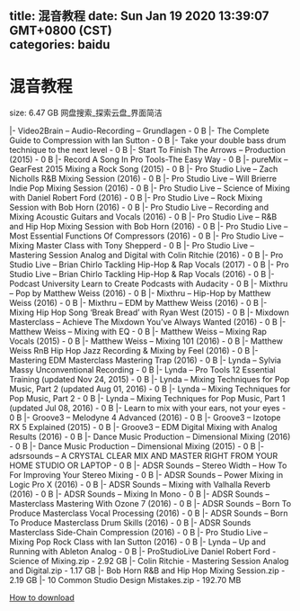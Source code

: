 
title: 混音教程
date: Sun Jan 19 2020 13:39:07 GMT+0800 (CST)    
categories: baidu
---

# 混音教程
size: 6.47 GB
 网盘搜索_探索云盘_界面简洁
 
|- Video2Brain – Audio-Recording – Grundlagen - 0 B
|- The Complete Guide to Compression with Ian Sutton - 0 B
|- Take your double bass drum technique to the next level - 0 B
|- Start To Finish The Arrows – Production (2015) - 0 B
|- Record A Song In Pro Tools-The Easy Way - 0 B
|- pureMix – GearFest 2015 Mixing a Rock Song (2015) - 0 B
|- Pro Studio Live – Zach Nicholls R&B Mixing Session (2016) - 0 B
|- Pro Studio Live – Will Brierre Indie Pop Mixing Session (2016) - 0 B
|- Pro Studio Live – Science of Mixing with Daniel Robert Ford (2016) - 0 B
|- Pro Studio Live – Rock Mixing Session with Bob Horn (2016) - 0 B
|- Pro Studio Live – Recording and Mixing Acoustic Guitars and Vocals (2016) - 0 B
|- Pro Studio Live – R&B and Hip Hop Mixing Session with Bob Horn (2016) - 0 B
|- Pro Studio Live – Most Essential Functions Of Compressors (2016) - 0 B
|- Pro Studio Live – Mixing Master Class with Tony Shepperd - 0 B
|- Pro Studio Live – Mastering Session Analog and Digital with Colin Ritchie (2016) - 0 B
|- Pro Studio Live – Brian Chirlo Tackling Hip-Hop & Rap Vocals (2017) - 0 B
|- Pro Studio Live – Brian Chirlo Tackling Hip-Hop & Rap Vocals (2016) - 0 B
|- Podcast University Learn to Create Podcasts with Audacity - 0 B
|- Mixthru – Pop by Matthew Weiss (2016) - 0 B
|- Mixthru – Hip-Hop by Matthew Weiss (2016) - 0 B
|- Mixthru – EDM by Matthew Weiss (2016) - 0 B
|- Mixing Hip Hop Song ‘Break Bread’ with Ryan West (2015) - 0 B
|- Mixdown Masterclass – Achieve The Mixdown You’ve Always Wanted (2016) - 0 B
|- Matthew Weiss – Mixing with EQ - 0 B
|- Matthew Weiss – Mixing Rap Vocals (2015) - 0 B
|- Matthew Weiss – Mixing 101 (2016) - 0 B
|- Matthew Weiss RnB Hip Hop Jazz Recording & Mixing by Feel (2016) - 0 B
|- Mastering EDM Masterclass Mastering Trap (2016) - 0 B
|- Lynda – Sylvia Massy  Unconventional Recording - 0 B
|- Lynda – Pro Tools 12 Essential Training (updated Nov 24, 2015) - 0 B
|- Lynda – Mixing Techniques for Pop Music, Part 2 (updated Aug 01, 2016) - 0 B
|- Lynda – Mixing Techniques for Pop Music, Part 2 - 0 B
|- Lynda – Mixing Techniques for Pop Music, Part 1 (updated Jul 08, 2016) - 0 B
|- Learn to mix with your ears, not your eyes - 0 B
|- Groove3 – Melodyne 4 Advanced (2016) - 0 B
|- Groove3 – Izotope RX 5 Explained (2015) - 0 B
|- Groove3 – EDM Digital Mixing with Analog Results (2016) - 0 B
|- Dance Music Production – Dimensional Mixing (2016) - 0 B
|- Dance Music Production – Dimensional Mixing (2015) - 0 B
|- adsrsounds – A CRYSTAL CLEAR MIX AND MASTER RIGHT FROM YOUR HOME STUDIO OR LAPTOP - 0 B
|- ADSR Sounds – Stereo Width – How To For Improving Your Stereo Mixing - 0 B
|- ADSR Sounds – Power Mixing in Logic Pro X (2016) - 0 B
|- ADSR Sounds – Mixing with Valhalla Reverb (2016) - 0 B
|- ADSR Sounds – Mixing In Mono - 0 B
|- ADSR Sounds – Masterclass Mastering With Ozone 7 (2016) - 0 B
|- ADSR Sounds – Born To Produce Masterclass Vocal Processing (2016) - 0 B
|- ADSR Sounds – Born To Produce Masterclass Drum Skills (2016) - 0 B
|- ADSR Sounds Masterclass Side-Chain Compression (2016) - 0 B
|-  Pro Studio Live – Mixing Pop Rock Class with Ian Sutton (2016) - 0 B
|-  Lynda – Up and Running with Ableton Analog - 0 B
|- ProStudioLive Daniel Robert Ford - Science of Mixing.zip - 2.92 GB
|- Colin Ritchie - Mastering Session Analog and Digital.zip - 1.17 GB
|- Bob Horn R&B and Hip Hop Mixing Session.zip - 2.19 GB
|- 10 Common Studio Design Mistakes.zip - 192.70 MB

[How to download](https://bpcam.bemobtrk.com/go/2ceec3aa-1ca2-46d6-b9ff-aaa5c184517c?jno=1063)